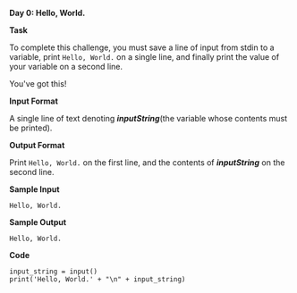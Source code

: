 **Day 0: Hello, World.**

**Task**

To complete this challenge, you must save a line of input from stdin to a variable, print `Hello, World.` on a single line, and finally print the value of your variable on a second line.

You've got this!

**Input Format**

A single line of text denoting ***inputString***(the variable whose contents must be printed).

**Output Format**

Print `Hello, World.` on the first line, and the contents of ***inputString*** on the second line.

**Sample Input**

```
Hello, World.
```

**Sample Output**

```
Hello, World.
```

**Code**

```
input_string = input()
print('Hello, World.' + "\n" + input_string)
```

